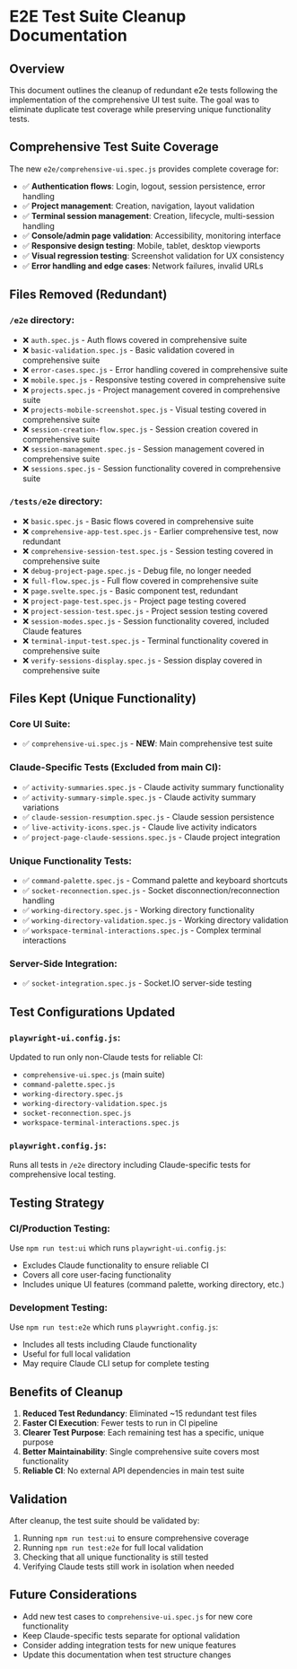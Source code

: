 # E2E Test Suite Cleanup Documentation

## Overview

This document outlines the cleanup of redundant e2e tests following the implementation of the comprehensive UI test suite. The goal was to eliminate duplicate test coverage while preserving unique functionality tests.

## Comprehensive Test Suite Coverage

The new `e2e/comprehensive-ui.spec.js` provides complete coverage for:

- ✅ **Authentication flows**: Login, logout, session persistence, error handling
- ✅ **Project management**: Creation, navigation, layout validation
- ✅ **Terminal session management**: Creation, lifecycle, multi-session handling
- ✅ **Console/admin page validation**: Accessibility, monitoring interface
- ✅ **Responsive design testing**: Mobile, tablet, desktop viewports
- ✅ **Visual regression testing**: Screenshot validation for UX consistency
- ✅ **Error handling and edge cases**: Network failures, invalid URLs

## Files Removed (Redundant)

### `/e2e` directory:

- ❌ `auth.spec.js` - Auth flows covered in comprehensive suite
- ❌ `basic-validation.spec.js` - Basic validation covered in comprehensive suite
- ❌ `error-cases.spec.js` - Error handling covered in comprehensive suite
- ❌ `mobile.spec.js` - Responsive testing covered in comprehensive suite
- ❌ `projects.spec.js` - Project management covered in comprehensive suite
- ❌ `projects-mobile-screenshot.spec.js` - Visual testing covered in comprehensive suite
- ❌ `session-creation-flow.spec.js` - Session creation covered in comprehensive suite
- ❌ `session-management.spec.js` - Session management covered in comprehensive suite
- ❌ `sessions.spec.js` - Session functionality covered in comprehensive suite

### `/tests/e2e` directory:

- ❌ `basic.spec.js` - Basic flows covered in comprehensive suite
- ❌ `comprehensive-app-test.spec.js` - Earlier comprehensive test, now redundant
- ❌ `comprehensive-session-test.spec.js` - Session testing covered in comprehensive suite
- ❌ `debug-project-page.spec.js` - Debug file, no longer needed
- ❌ `full-flow.spec.js` - Full flow covered in comprehensive suite
- ❌ `page.svelte.spec.js` - Basic component test, redundant
- ❌ `project-page-test.spec.js` - Project page testing covered
- ❌ `project-session-test.spec.js` - Project session testing covered
- ❌ `session-modes.spec.js` - Session functionality covered, included Claude features
- ❌ `terminal-input-test.spec.js` - Terminal functionality covered in comprehensive suite
- ❌ `verify-sessions-display.spec.js` - Session display covered in comprehensive suite

## Files Kept (Unique Functionality)

### Core UI Suite:

- ✅ `comprehensive-ui.spec.js` - **NEW**: Main comprehensive test suite

### Claude-Specific Tests (Excluded from main CI):

- ✅ `activity-summaries.spec.js` - Claude activity summary functionality
- ✅ `activity-summary-simple.spec.js` - Claude activity summary variations
- ✅ `claude-session-resumption.spec.js` - Claude session persistence
- ✅ `live-activity-icons.spec.js` - Claude live activity indicators
- ✅ `project-page-claude-sessions.spec.js` - Claude project integration

### Unique Functionality Tests:

- ✅ `command-palette.spec.js` - Command palette and keyboard shortcuts
- ✅ `socket-reconnection.spec.js` - Socket disconnection/reconnection handling
- ✅ `working-directory.spec.js` - Working directory functionality
- ✅ `working-directory-validation.spec.js` - Working directory validation
- ✅ `workspace-terminal-interactions.spec.js` - Complex terminal interactions

### Server-Side Integration:

- ✅ `socket-integration.spec.js` - Socket.IO server-side testing

## Test Configurations Updated

### `playwright-ui.config.js`:

Updated to run only non-Claude tests for reliable CI:

- `comprehensive-ui.spec.js` (main suite)
- `command-palette.spec.js`
- `working-directory.spec.js`
- `working-directory-validation.spec.js`
- `socket-reconnection.spec.js`
- `workspace-terminal-interactions.spec.js`

### `playwright.config.js`:

Runs all tests in `/e2e` directory including Claude-specific tests for comprehensive local testing.

## Testing Strategy

### CI/Production Testing:

Use `npm run test:ui` which runs `playwright-ui.config.js`:

- Excludes Claude functionality to ensure reliable CI
- Covers all core user-facing functionality
- Includes unique UI features (command palette, working directory, etc.)

### Development Testing:

Use `npm run test:e2e` which runs `playwright.config.js`:

- Includes all tests including Claude functionality
- Useful for full local validation
- May require Claude CLI setup for complete testing

## Benefits of Cleanup

1. **Reduced Test Redundancy**: Eliminated ~15 redundant test files
2. **Faster CI Execution**: Fewer tests to run in CI pipeline
3. **Clearer Test Purpose**: Each remaining test has a specific, unique purpose
4. **Better Maintainability**: Single comprehensive suite covers most functionality
5. **Reliable CI**: No external API dependencies in main test suite

## Validation

After cleanup, the test suite should be validated by:

1. Running `npm run test:ui` to ensure comprehensive coverage
2. Running `npm run test:e2e` for full local validation
3. Checking that all unique functionality is still tested
4. Verifying Claude tests still work in isolation when needed

## Future Considerations

- Add new test cases to `comprehensive-ui.spec.js` for new core functionality
- Keep Claude-specific tests separate for optional validation
- Consider adding integration tests for new unique features
- Update this documentation when test structure changes
